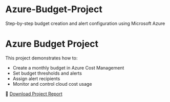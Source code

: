 # Azure-Budget-Project
Step-by-step budget creation and alert configuration using Microsoft Azure
# Azure Budget Project

This project demonstrates how to:

- Create a monthly budget in Azure Cost Management
- Set budget thresholds and alerts
- Assign alert recipients
- Monitor and control cloud cost usage

📄 [Download Project Report](Azure_Budget_Project_Report.pdf)
